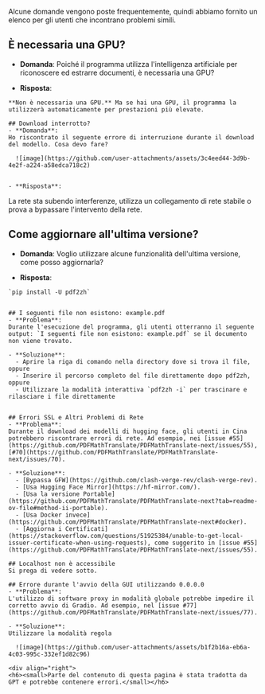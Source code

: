 Alcune domande vengono poste frequentemente, quindi abbiamo fornito un elenco per gli utenti che incontrano problemi simili.

## È necessaria una GPU?
- **Domanda**:
Poiché il programma utilizza l'intelligenza artificiale per riconoscere ed estrarre documenti, è necessaria una GPU?


- **Risposta**:  
```
**Non è necessaria una GPU.** Ma se hai una GPU, il programma la utilizzerà automaticamente per prestazioni più elevate.

## Download interrotto?
- **Domanda**:
Ho riscontrato il seguente errore di interruzione durante il download del modello. Cosa devo fare?

  ![image](https://github.com/user-attachments/assets/3c4eed44-3d9b-4e2f-a224-a58edca718c2)


- **Risposta**:  
```
La rete sta subendo interferenze, utilizza un collegamento di rete stabile o prova a bypassare l'intervento della rete.

## Come aggiornare all'ultima versione?
- **Domanda**:
Voglio utilizzare alcune funzionalità dell'ultima versione, come posso aggiornarla?


- **Risposta**:  
```
`pip install -U pdf2zh`


## I seguenti file non esistono: example.pdf
- **Problema**:
Durante l'esecuzione del programma, gli utenti otterranno il seguente output: `I seguenti file non esistono: example.pdf` se il documento non viene trovato.

- **Soluzione**:
  - Aprire la riga di comando nella directory dove si trova il file, oppure
  - Inserire il percorso completo del file direttamente dopo pdf2zh, oppure
  - Utilizzare la modalità interattiva `pdf2zh -i` per trascinare e rilasciare i file direttamente


## Errori SSL e Altri Problemi di Rete
- **Problema**:
Durante il download dei modelli di hugging face, gli utenti in Cina potrebbero riscontrare errori di rete. Ad esempio, nei [issue #55](https://github.com/PDFMathTranslate/PDFMathTranslate-next/issues/55), [#70](https://github.com/PDFMathTranslate/PDFMathTranslate-next/issues/70).

- **Soluzione**:
  - [Bypassa GFW](https://github.com/clash-verge-rev/clash-verge-rev).
  - [Usa Hugging Face Mirror](https://hf-mirror.com/).
  - [Usa la versione Portable](https://github.com/PDFMathTranslate/PDFMathTranslate-next?tab=readme-ov-file#method-ii-portable).
  - [Usa Docker invece](https://github.com/PDFMathTranslate/PDFMathTranslate-next#docker).
  - [Aggiorna i Certificati](https://stackoverflow.com/questions/51925384/unable-to-get-local-issuer-certificate-when-using-requests), come suggerito in [issue #55](https://github.com/PDFMathTranslate/PDFMathTranslate-next/issues/55).

## Localhost non è accessibile
Si prega di vedere sotto.

## Errore durante l'avvio della GUI utilizzando 0.0.0.0
- **Problema**:
L'utilizzo di software proxy in modalità globale potrebbe impedire il corretto avvio di Gradio. Ad esempio, nel [issue #77](https://github.com/PDFMathTranslate/PDFMathTranslate-next/issues/77).

- **Soluzione**:
Utilizzare la modalità regola

  ![image](https://github.com/user-attachments/assets/b1f2b16a-eb6a-4c03-995c-332ef1d82c96)

<div align="right"> 
<h6><small>Parte del contenuto di questa pagina è stata tradotta da GPT e potrebbe contenere errori.</small></h6>